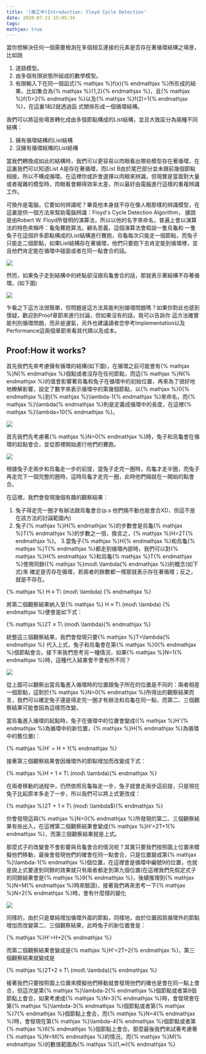 ```yaml
---
title: '(施工中)Introduction: Floyd Cycle Detection'
date: 2020-07-21 15:05:34 
tags:
mathjax: true
---
```



當你想解決任何一個需要檢測在多個相互連接的元素是否存在著循環結構之場景，比如說


1. 道路模型。
2. 由多個有限狀態所組成的數學模型。
3. 有限輸入下在同一個函式{% mathjax %}f(x){% endmathjax %}所形成的結果，比如集合為{% mathjax %}\{1,2\}{% endmathjax %}，且{% mathjax %}f(1)=2{% endmathjax %}以及{% mathjax %}f(2)=1{% endmathjax %}，在這裏1和2就透過函
式關係形成一個循環結構。

我們可以將這些場景轉化成由多個節點構成的List結構，並且大致區分為兩種不同結構：
1. 擁有循環結構的List結構 
2. 沒擁有循環結構的List結構


當我們轉換成如此的結構時，我們可以更容易以肉眼看出哪些模型存在著循環，在這裏我們可以知道List A是存在著循環，而List B由於尾巴部分並未跟前幾個節點相接，所以不構成循環。在這裡你或許會選擇以肉眼來辨識，但現實是當面對大量或者複雜的模型時，肉眼看會顯得效率太差，所以最好由電腦進行這樣的重複辨識工作。


可換作是電腦，它要如何辨識呢？畢竟他本身就不存在像人眼那樣的辨識模型，在這裏提供一個方法來幫助電腦辨識：Floyd's Cycle Detection Algorithm， 據說是由Robert W. Floyd所發明的演算法，所以以他的名字來命名，普遍上會以演算法的特色來稱呼：龜兔賽跑算法。顧名思義，這個演算法會假設一隻烏龜和 一隻兔子在這個許多節點構成的List結構進行賽跑，烏龜每次只能走一個節點，而兔子只能走二個節點，如果List結構存在著循環，他們只要跑下去肯定能到循環裡，並
且他們肯定能在循環中碰面或者在同一點會合的話。

![](https://res.cloudinary.com/dqfxgtyoi/image/upload/v1627238046/Algorithm/FloydCycleDetect/CycleExample_thhrj4.png)

然而，如果兔子走到結構中的終點卻沒跟烏龜會合的話，那就表示著結構不存著循環。(如下圖)

![](https://res.cloudinary.com/dqfxgtyoi/image/upload/v1627238048/Algorithm/FloydCycleDetect/NoCycleExample_vnsu18.png)


乍看之下這方法很簡單，但問題是這方法真能判別循環問題嗎？如果你對此也感到懷疑，歡迎到Proof章節來進行討論，但如果沒有的話，我可以告訴你 這方法確實能判別循環問題，而非是運氣，另外也建議讀者您參考Implementation以及Performance這兩個章節來看其代碼以及成本。



## Proof:How it works?

首先我們先來考慮擁有循環的結構(如下圖)，在循環之前可能會有{% mathjax %}N{% endmathjax %}個點或者沒存在任何節點，而這{% mathjax %}N{% endmathjax %}的值會影響著烏龜和兔子在循環中的初始位置，再來為了很好地地瞭解影響，設定了數字來表示循環中的第幾個節點，以{% mathjax %}0{% endmathjax %}到{% mathjax %}\lambda-1{% endmathjax %}來命名，而{% mathjax %}\lambda{% endmathjax %}則是定義成循環中的長度，在這裡{% mathjax %}\lambda=10{% endmathjax %}。

![](https://res.cloudinary.com/dqfxgtyoi/image/upload/v1627238048/Algorithm/FloydCycleDetect/NandCycle_jisqwr.png)

首先我們先考慮著{% mathjax %}N=0{% endmathjax %}時，兔子和烏龜會在循環的起點會合，並從那裡開始進行他們的賽跑。

![](https://res.cloudinary.com/dqfxgtyoi/image/upload/v1627238046/Algorithm/FloydCycleDetect/N0andCycle_hn1hcj.png)

根據兔子走兩步和烏龜走一步的前提，當兔子走完一圈時，烏龜才走半圈，而兔子再走完下一個完整的圈時，這時烏龜才走完一圈，此時他們倆就在一開始的點會合。

在這裡，我們會發現幾個有趣的觀察結果：

1. 兔子得走完一圈才有辦法跟烏龜會合(p.s 他們倆不動也能會合XD，但這不是在該方法的討論範圍內)
2. 兔子{% mathjax %}H{% endmathjax %}的步數會是烏龜{% mathjax %}T{% endmathjax %}的步數之一倍，換言之，{% mathjax %}H=2T{% endmathjax %}。
3.當兔子{% mathjax %}H{% endmathjax %}和烏龜{% mathjax %}T{% endmathjax %}都走到循環內部時，我們可以對{% mathjax %}H{% endmathjax %}和烏龜{% mathjax %}T{% endmathjax %}使用同餘({% mathjax %}mod\ \lambda{% endmathjax %})的概念(如下式)來 確定是否存在循環，若兩者的餘數都一樣那就表示存在著循環；反之，就是不存在。

{% mathjax %} H ≡ T\ (mod\ \lambda) {% endmathjax %}

將第二個觀察結果納入至{% mathjax %} H ≡ T\ (mod\ \lambda) {% endmathjax %}便會是如下式：

{% mathjax %}2T ≡ T\ (mod\ \lambda){% endmathjax %}

統整這三個觀察結果，我們會發現只要{% mathjax %}T=\lambda{% endmathjax %} 代入上式，兔子和烏龜會在第{% mathjax %}0{% endmathjax %}個節點會合。接下來我們思考另一種情況，如果{% mathjax %}N=1{% endmathjax %}時，這種代入結果會不會有所不同？

![](https://res.cloudinary.com/dqfxgtyoi/image/upload/v1627238047/Algorithm/FloydCycleDetect/N1andCycle_ttrcay.png)

從上圖可以觀察出當烏龜進入循環時的位置跟兔子所在的位置是不同的：兩者相差一個節點，這對於{% mathjax %}N=0{% endmathjax %}所得出的觀察結果而言，我們可以確定兔子還是得走完一圈才有辦法和烏龜在同一點，而第二、三個觀察結果可能會因為這樣而改變。

當烏龜進入循環的起點時，兔子在循環中的位置會變成({% mathjax %}H'{% endmathjax %}為循環中的新位置，{% mathjax %}H{% endmathjax %}為循環中的舊位置)：

{% mathjax %}H' = H + 1{% endmathjax %}

接著第三個觀察結果會因循環外的節點增加而改變成下式：

{% mathjax %}H + 1 ≡ T\ (mod\ \lambda){% endmathjax %}

在兩者移動的過程中，仍然依照烏龜每走一步，兔子就會走兩步這前提，只是現在兔子比起原本多走了一步，所以我們可以將上式更改成：

{% mathjax %}2T + 1 ≡ T\ (mod\ \lambda$){% endmathjax %}

你會發現這與{% mathjax %}N=0{% endmathjax %}所發現的第二、三個觀察結果有些出入，在這裡第二個觀察結果會變成{% mathjax %}H'=2T+1{% endmathjax %}，而第三個觀察結果就是上式。

那麼式子的改變會不會影響與烏龜會合的情況呢？其實只要我們按照圖上位置來模擬他們移動，最後會發現他們的確會在同一點會合，只是位置變成第{% mathjax %}\lambda-1{% endmathjax %}個位置，在這裡會是循環中編號9的位置，也就是說上式要達到同餘的效果就只有兩者都走到第九個位置(在這裡我們先假定式子的同餘結果會是{% mathjax %}9{% endmathjax %}，後續推理到{% mathjax %}N=M{% endmathjax %}時來驗證)，接著我們再來思考一下{% mathjax %}N=2{% endmathjax %}時，會有什麼樣的變化

![](https://res.cloudinary.com/dqfxgtyoi/image/upload/v1627238047/Algorithm/FloydCycleDetect/N2andCycle_lnxwod.png)

同樣的，由於只是單純增加循環外面的節點，同樣地，由於位置因爲循環外的節點增加而改變第二、三個觀察結果，此時兔子的新位置會是：

{% mathjax %}H'=H+2{% endmathjax %}

而第二個觀察結果會變成是{% mathjax %}H'=2T+2{% endmathjax %}，第三個觀察結果就變成是

{% mathjax %}2T+2 ≡ T\ (mod\ \lambda){% endmathjax %}

接著我們只要按照圖上位置來模擬他們移動就會發現他們的確也是會在同一點上會合，但這次是第{% mathjax %}\lambda-2{% endmathjax %}個節點或者第8個節點上會合，如果考慮成{% mathjax %}N=3{% endmathjax %}時，會發現會在第{% mathjax %}\lambda-3{% endmathjax %}個節點或者第{% mathjax %}7{% endmathjax %}個節點上會合，而{% mathjax %}N=4{% endmathjax %}時，會發現在第{% mathjax %}\lambda-4{% endmathjax %}個節點或者第{% mathjax %}6{% endmathjax %}個節點上會合。那麼最後我們來試著考慮著{% mathjax %}N=M{% endmathjax %}的情況，而{% mathjax %}M{% endmathjax %}的數值範圍為{% mathjax %}[1,∞){% endmathjax %}



